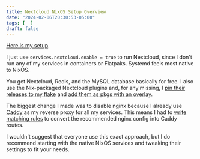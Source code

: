 ```yaml
---
title: Nextcloud NixOS Setup Overview
date: "2024-02-06T20:30:53-05:00"
tags: [  ]
draft: false
---
```


[Here is my setup](https://github.com/nmasur/dotfiles/blob/e7cdfc1453649a757aab5f922ef95f69b3aea492/modules/nixos/services/nextcloud.nix).

I just use `services.nextcloud.enable = true` to run Nextcloud, since I don't run any of my services in containers or Flatpaks. Systemd feels most native to NixOS.

You get Nextcloud, Redis, and the MySQL database basically for free. I also use the Nix-packaged Nextcloud plugins and, for any missing, I [pin their releases to my flake](https://github.com/nmasur/dotfiles/blob/e7cdfc1453649a757aab5f922ef95f69b3aea492/flake.nix#L190-L214) and [add them as pkgs with an overlay](https://github.com/nmasur/dotfiles/blob/e7cdfc1453649a757aab5f922ef95f69b3aea492/overlays/nextcloud-apps.nix).

The biggest change I made was to disable nginx because I already use [Caddy](https://github.com/nmasur/dotfiles/blob/e7cdfc1453649a757aab5f922ef95f69b3aea492/modules/nixos/services/caddy.nix) as my reverse proxy for all my services. This means I had to [write matching rules](./nextcloud-caddy-nixos.md) to convert the recommended nginx config into Caddy routes.

I wouldn't suggest that everyone use this exact approach, but I do recommend starting with the native NixOS services and tweaking their settings to fit your needs.
